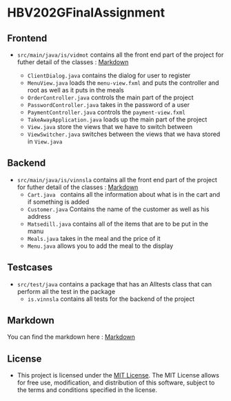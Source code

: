 # HBV202GFinalAssignment

## Frontend


- `src/main/java/is/vidmot` contains all the front end part of the project for futher detail of the classes :  [Markdown](src/site/markdown/markdown.md)

    - `ClientDialog.java` contains the dialog for user to register
    - `MenuView.java` loads the `menu-view.fxml` and puts the controller and root as well as it puts in the meals
    - `OrderController.java` controls the main part of the project
    - `PasswordController.java` takes in the password of a user
    - `PaymentController.java` controls the `payment-view.fxml`
    - `TakeAwayApplication.java` loads up the main part of the project
    - `View.java` store the views that we have to switch between
    - `ViewSwitcher.java` switches between the views that we hava stored in `View.java`

## Backend

- `src/main/java/is/vinnsla` contains all the front end part of the project for futher detail of the classes :  [Markdown](src/site/markdown/markdown.md)
    - `Cart.java ` contains all the information about what is in the cart and if something is added
    - `Customer.java` Contains the name of the customer as well as his address
    - `Matsedill.java` contains all of the items that are to be put in the manu
    - `Meals.java` takes in the meal and the price of it
    - `Menu.java` allows you to add the meal to the display

## Testcases

- `src/test/java` contains a package that has an Alltests class that can perform all the test in the package
    - `is.vinnsla` contains all tests for the backend of the project

## Markdown

You can find the markdown here : [Markdown](src/site/markdown/markdown.md)

## License

- This project is licensed under the [MIT License](LICENSE). The MIT License allows for free use, modification,
  and distribution of this software, subject to the terms and
  conditions specified in the license.
